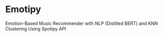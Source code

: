 # Emotipy
Emotion-Based Music Recommender with NLP (Distilled BERT) and KNN Clustering Using Spotipy API
